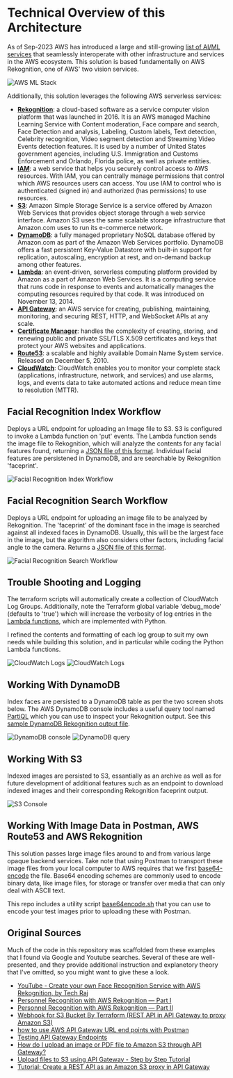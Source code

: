 # Technical Overview of this Architecture

As of Sep-2023 AWS has introduced a large and still-growing [list of AI/ML services](https://aws.amazon.com/getting-started/decision-guides/machine-learning-on-aws-how-to-choose/) that seamlessly interoperate with other infrastructure and services in the AWS ecosystem. This solution is based fundamentally on AWS Rekognition, one of AWS' two vision services.

![AWS ML Stack](https://github.com/FullStackWithLawrence/aws-rekognition/blob/main/doc/img/aws-ml-stack.png "AWS ML Stack")

Additionally, this solution leverages the following AWS serverless services:

- **[Rekognition](https://aws.amazon.com/rekognition/)**: a cloud-based software as a service computer vision platform that was launched in 2016. It is an AWS managed Machine Learning Service with Content moderation, Face compare and search, Face Detection and analysis, Labeling, Custom labels, Text detection, Celebrity recognition, Video segment detection and Streaming Video Events detection features. It is used by a number of United States government agencies, including U.S. Immigration and Customs Enforcement and Orlando, Florida police, as well as private entities.
- **[IAM](https://aws.amazon.com/iam/)**: a web service that helps you securely control access to AWS resources. With IAM, you can centrally manage permissions that control which AWS resources users can access. You use IAM to control who is authenticated (signed in) and authorized (has permissions) to use resources.
- **[S3](https://aws.amazon.com/s3/)**: Amazon Simple Storage Service is a service offered by Amazon Web Services that provides object storage through a web service interface. Amazon S3 uses the same scalable storage infrastructure that Amazon.com uses to run its e-commerce network.
- **[DynamoDB](https://aws.amazon.com/dynamodb/)**: a fully managed proprietary NoSQL database offered by Amazon.com as part of the Amazon Web Services portfolio. DynamoDB offers a fast persistent Key-Value Datastore with built-in support for replication, autoscaling, encryption at rest, and on-demand backup among other features.
- **[Lambda](https://aws.amazon.com/lambda/)**: an event-driven, serverless computing platform provided by Amazon as a part of Amazon Web Services. It is a computing service that runs code in response to events and automatically manages the computing resources required by that code. It was introduced on November 13, 2014.
- **[API Gateway](https://aws.amazon.com/api-gateway/)**: an AWS service for creating, publishing, maintaining, monitoring, and securing REST, HTTP, and WebSocket APIs at any scale.
- **[Certificate Manager](https://aws.amazon.com/certificate-manager/)**: handles the complexity of creating, storing, and renewing public and private SSL/TLS X.509 certificates and keys that protect your AWS websites and applications.
- **[Route53](https://aws.amazon.com/route53/)**: a scalable and highly available Domain Name System service. Released on December 5, 2010.
- **[CloudWatch](https://aws.amazon.com/cloudwatch/)**: CloudWatch enables you to monitor your complete stack (applications, infrastructure, network, and services) and use alarms, logs, and events data to take automated actions and reduce mean time to resolution (MTTR).

## Facial Recognition Index Workflow

Deploys a URL endpoint for uploading an Image file to S3. S3 is configured to invoke a Lambda function on 'put' events. The Lambda function sends the image file to Rekognition, which will analyze the contents for any facial features found, returning a [JSON file of this format](https://github.com/FullStackWithLawrence/aws-rekognition/blob/main/doc/img/rekognition_index_faces.json). Individual facial features are persistened in DynamoDB, and are searchable by Rekognition 'faceprint'.

![Facial Recognition Index Workflow](https://github.com/FullStackWithLawrence/aws-rekognition/blob/main/doc/img/diagram-index.png "Facial Recognition Index Workflow")

## Facial Recognition Search Workflow

Deploys a URL endpoint for uploading an image file to be analyzed by Rekognition. The 'faceprint' of the dominant face in the image is searched against all indexed faces in DynamoDB. Usually, this will be the largest face in the image, but the algorithm also considers other factors, including facial angle to the camera. Returns a [JSON file of this format](https://github.com/FullStackWithLawrence/aws-rekognition/blob/main/doc/img/rekogition_search_faces_by_image.json).

![Facial Recognition Search Workflow](https://github.com/FullStackWithLawrence/aws-rekognition/blob/main/doc/img/diagram-search.png "Facial Recognition Search Workflow")

## Trouble Shooting and Logging

The terraform scripts will automatically create a collection of CloudWatch Log Groups. Additionally, note the Terraform global variable 'debug_mode' (defaults to 'true') which will increase the verbosity of log entries in the [Lambda functions](./terraform/python/), which are implemented with Python.

I refined the contents and formatting of each log group to suit my own needs while building this solution, and in particular while coding the Python Lambda functions.

![CloudWatch Logs](https://github.com/FullStackWithLawrence/aws-rekognition/blob/main/doc/img/cloudwatch-1.png "CloudWatch Logs")
![CloudWatch Logs](https://github.com/FullStackWithLawrence/aws-rekognition/blob/main/doc/img/cloudwatch-2.png "CloudWatch Logs")

## Working With DynamoDB

Index faces are persisted to a DynamoDB table as per the two screen shots below. The AWS DynamoDB console includes a useful query tool named [PartiQL](https://partiql.org/) which you can use to inspect your Rekognition output. See this [sample DynamoDB Rekognition output file](https://github.com/FullStackWithLawrence/aws-rekognition/blob/main/doc/img/dynamodb-sample-records.json).

![DynamoDB console](https://github.com/FullStackWithLawrence/aws-rekognition/blob/main/doc/img/dynamodb-1.png "DynamoDB console")
![DynamoDB query](https://github.com/FullStackWithLawrence/aws-rekognition/blob/main/doc/img/dynamodb-2.png "DynamoDB query")

## Working With S3

Indexed images are persisted to S3, essantially as an archive as well as for future development of additional features such as an endpoint to download indexed images and their corresponding Rekognition faceprint output.

![S3 Console](https://github.com/FullStackWithLawrence/aws-rekognition/blob/main/doc/img/s3-1.png "S3 Console")

## Working With Image Data in Postman, AWS Route53 and AWS Rekognition

This solution passes large image files around to and from various large opaque backend services. Take note that using Postman to transport these image files from your local computer to AWS requires that we first [base64-encode](https://en.wikipedia.org/wiki/Base64) the file. Base64 encoding schemes are commonly used to encode binary data, like image files, for storage or transfer over media that can only deal with ASCII text.

This repo includes a utility script [base64encode.sh](../base64encode.sh) that you can use to encode your test images prior to uploading these with Postman.

## Original Sources

Much of the code in this repository was scaffolded from these examples that I found via Google and Youtube searches. Several of these are well-presented, and they provide additional instruction and explanetory theory that I've omitted, so you might want to give these a look.

- [YouTube - Create your own Face Recognition Service with AWS Rekognition, by Tech Raj](https://www.youtube.com/watch?v=oHSesteFK5c)
- [Personnel Recognition with AWS Rekognition — Part I](https://aws.plainenglish.io/personnel-recognition-with-aws-rekognition-part-i-c4530f9b3c74)
- [Personnel Recognition with AWS Rekognition — Part II](https://aws.plainenglish.io/personnel-recognition-with-aws-rekognition-part-ii-c6e9100709b5)
- [Webhook for S3 Bucket By Terraform (REST API in API Gateway to proxy Amazon S3)](https://medium.com/@ekantmate/webhook-for-s3-bucket-by-terraform-rest-api-in-api-gateway-to-proxy-amazon-s3-15e24ff174e7)
- [how to use AWS API Gateway URL end points with Postman](https://docs.aws.amazon.com/apigateway/latest/developerguide/api-gateway-create-usage-plans-with-rest-api.html#api-gateway-usage-plan-test-with-postman)
- [Testing API Gateway Endpoints](https://docs.aws.amazon.com/apigateway/latest/developerguide/api-gateway-create-usage-plans-with-rest-api.html#api-gateway-usage-plan-test-with-postman)
- [How do I upload an image or PDF file to Amazon S3 through API Gateway?](https://repost.aws/knowledge-center/api-gateway-upload-image-s3)
- [Upload files to S3 using API Gateway - Step by Step Tutorial](https://www.youtube.com/watch?v=Q_2CIivxVVs)
- [Tutorial: Create a REST API as an Amazon S3 proxy in API Gateway](https://docs.aws.amazon.com/apigateway/latest/developerguide/integrating-api-with-aws-services-s3.html)
